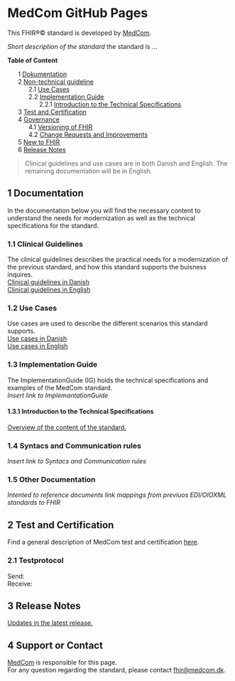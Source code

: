 # MedCom GitHub Pages 
<!-- HomePage -->
This FHIR&reg;&copy; standard is developed by [MedCom](https://www.medcom.dk/). 

*Short description of the standard*
 the standard is ...
 
<style>
  ol {
    counter-reset: item
    }
  li {
    display: block
    }
  li:before {
    content: counters(item, ".")" ";
    counter-increment: item
  }
</style>

<!--<ol>
  <li> <a href="#welcome-to-medcoms-fhir-standards">Welcome to MedComs FHIR standards</a>  </li>
  <li> <a href="#1-medcoms-fhir-standards"> MedComs FHIR standards</a>
  <li> <a href="#2-implementing-a-medcom-fhir-standard"> Implementing a MedCom FHIR standard</a>
    <ol>
      <li> <a href="#standard-documentation">Standard Documentation</a></li>
      <li> <a href="#terminology">Terminology</a> </li>
      <li> <a href="#communication-rules">Communication Rules</a></li>
      <li> <a href="#network-layer">Network Layer</a> </li>
    </ol>
  </li>
  <li> <a href="#3-test-and-certification">Test and Certification</a>
  <li> <a href="#4-governance">Governance</a>
    <ol>
      <li> <a href="#versioning-of-fhir-standard">Versioning of FHIR</a> </li>
      <li> <a href="#change-requests-and-improvements">Change Requests and Improvements</a> </li>
    </ol>
  </li>
   <li> <a href="#5-new-to-fhir">New to FHIR</a>
   <li> <a href="#6-release-notes">Release Notes</a>
</ol> -->

**Table of Content**
<ol>
  <li> <a href="#1-documentation"> Dokumentation </a>  
  </li>
   <li> <a href="#11-non-technical-guidelines"> Non-technical guideline</a>
    <ol>
        <li> <a href="#12-use-cases">Use Cases</a></li>
        <li> <a href="#13-implementation-guide">Implementation Guide </a> 
          <ol>
          <li> <a href="#131-introduction-to-the-technical-specifications">Introduction to the Technical Specifications</a></li>
          </ol>
        </li>
      </ol>
    </li>
  <li> <a href="#3-test-and-certification">Test and Certification</a></li>
  <li> <a href="#4-governance">Governance</a>
    <ol>
      <li> <a href="#versioning-of-fhir-standard">Versioning of FHIR</a> </li>
      <li> <a href="#change-requests-and-improvements">Change Requests and Improvements</a> </li>
    </ol>
  </li>
   <li> <a href="#5-new-to-fhir">New to FHIR</a></li>
   <li> <a href="#6-release-notes">Release Notes</a></li> 
</ol>


 <!-- 
 - [1 Documentation](#1-documentation)
    * [1.1 Non-technical guidelines](#11-non-technical-guidelines)
    * [1.2 Use Cases](#12-use-cases)
    * [1.3 Implementation Guide](#13-implementation-guide)
      + [1.3.1 Introduction to the Technical Specifications](#131-introduction-to-the-technical-specifications)
    * [1.4 Syntacs and Communication rules](#14-syntacs-and-communication-rules)
    * [1.5 Other Documentations](#15-other-documentation)
  - [2 Test and Certification](#2-test-and-certification)
    * [2.1 Testprotocol](#21-testprotocol)
  - [3 Release Notes](#3-release-notes)
  - [4 Support or Contact](#4-support-or-contact)
-->

> Clinical guidelines and use cases are in both Danish and English. The remaining documentation will be in English.

## 1 Documentation 

In the documentation below you will find the necessary content to understand the needs for modernization as well as the technical specifications for the standard. 

### 1.1 Clinical Guidelines 

The clinical guidelines describes the practical needs for a modernization of the previous standard, and how this standard supports the buisness inquires. <br> 
[Clinical guidelines in Danish](assets/documents/Clinical-guidelines-DA.md) <br> 
[Clinical guidelines in English](assets/documents/Clinical-guidelines-ENG.md) 

### 1.2 Use Cases

Use cases are used to describe the different scenarios this standard supports. <br> 
[Use cases in Danish](assets/documents/UseCases-DA.md) <br> 
[Use cases in English](assets/documents/UseCases-ENG.md) 

### 1.3 Implementation Guide

The ImplementationGuide (IG) holds the technical specifications and examples of the MedCom standard. <br> 
*Insert link to ImplemantationGuide*

#### 1.3.1 Introduction to the Technical Specifications

[Overview of the content of the standard.](assets/documents/Intro-Technical-Spec-ENG.md)

### 1.4 Syntacs and Communication rules

*Insert link to Syntacs and Communication rules*

### 1.5 Other Documentation

*Intented to reference documents link mappings from previuos EDI/OIOXML standards to FHIR*

## 2 Test and Certification

Find a general description of MedCom test and certification [here](https://tmsmedcom.github.io/GitHubPagesTest/#test-and-certification). 

### 2.1 Testprotocol

Send:  <br> 
Receive: 

## 3 Release Notes

[Updates in the latest release.](assets/documents/ReleaseNote-ENG.md)

## 4 Support or Contact

[MedCom](https://www.medcom.dk/) is responsible for this page. <br> 
For any question regarding the standard, please contact <fhir@medcom.dk>.